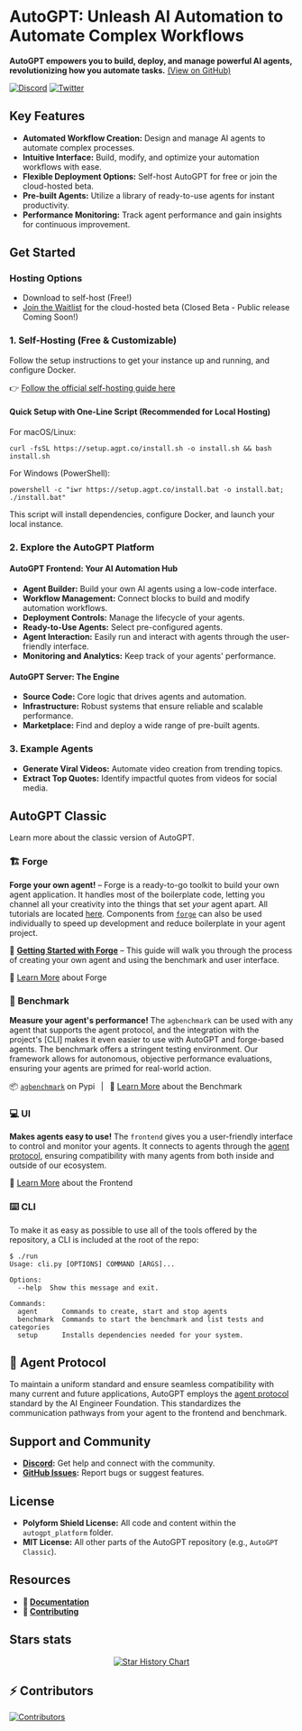 # AutoGPT: Unleash AI Automation to Automate Complex Workflows

**AutoGPT empowers you to build, deploy, and manage powerful AI agents, revolutionizing how you automate tasks.** [(View on GitHub)](https://github.com/Significant-Gravitas/AutoGPT)

[![Discord](https://img.shields.io/discord/1098832540836902922?label=Discord&logo=discord&style=social)](https://discord.gg/autogpt)
[![Twitter](https://img.shields.io/twitter/follow/Auto_GPT?style=social)](https://twitter.com/Auto_GPT)

## Key Features

*   **Automated Workflow Creation:** Design and manage AI agents to automate complex processes.
*   **Intuitive Interface:** Build, modify, and optimize your automation workflows with ease.
*   **Flexible Deployment Options:** Self-host AutoGPT for free or join the cloud-hosted beta.
*   **Pre-built Agents:** Utilize a library of ready-to-use agents for instant productivity.
*   **Performance Monitoring:** Track agent performance and gain insights for continuous improvement.

## Get Started

### Hosting Options
   - Download to self-host (Free!)
   - [Join the Waitlist](https://bit.ly/3ZDijAI) for the cloud-hosted beta (Closed Beta - Public release Coming Soon!)

### 1. Self-Hosting (Free & Customizable)

Follow the setup instructions to get your instance up and running, and configure Docker.

👉 [Follow the official self-hosting guide here](https://docs.agpt.co/platform/getting-started/)

#### Quick Setup with One-Line Script (Recommended for Local Hosting)

For macOS/Linux:
```
curl -fsSL https://setup.agpt.co/install.sh -o install.sh && bash install.sh
```

For Windows (PowerShell):
```
powershell -c "iwr https://setup.agpt.co/install.bat -o install.bat; ./install.bat"
```

This script will install dependencies, configure Docker, and launch your local instance.

### 2. Explore the AutoGPT Platform

#### AutoGPT Frontend: Your AI Automation Hub

*   **Agent Builder:** Build your own AI agents using a low-code interface.
*   **Workflow Management:** Connect blocks to build and modify automation workflows.
*   **Deployment Controls:** Manage the lifecycle of your agents.
*   **Ready-to-Use Agents:** Select pre-configured agents.
*   **Agent Interaction:** Easily run and interact with agents through the user-friendly interface.
*   **Monitoring and Analytics:** Keep track of your agents' performance.

#### AutoGPT Server: The Engine

*   **Source Code:** Core logic that drives agents and automation.
*   **Infrastructure:** Robust systems that ensure reliable and scalable performance.
*   **Marketplace:** Find and deploy a wide range of pre-built agents.

### 3. Example Agents

*   **Generate Viral Videos:** Automate video creation from trending topics.
*   **Extract Top Quotes:** Identify impactful quotes from videos for social media.

## AutoGPT Classic

Learn more about the classic version of AutoGPT.

### 🏗️ Forge

**Forge your own agent!** &ndash; Forge is a ready-to-go toolkit to build your own agent application. It handles most of the boilerplate code, letting you channel all your creativity into the things that set *your* agent apart. All tutorials are located [here](https://medium.com/@aiedge/autogpt-forge-e3de53cc58ec). Components from [`forge`](/classic/forge/) can also be used individually to speed up development and reduce boilerplate in your agent project.

🚀 [**Getting Started with Forge**](https://github.com/Significant-Gravitas/AutoGPT/blob/master/classic/forge/tutorials/001_getting_started.md) &ndash;
This guide will walk you through the process of creating your own agent and using the benchmark and user interface.

📘 [Learn More](https://github.com/Significant-Gravitas/AutoGPT/tree/master/classic/forge) about Forge

### 🎯 Benchmark

**Measure your agent's performance!** The `agbenchmark` can be used with any agent that supports the agent protocol, and the integration with the project's [CLI] makes it even easier to use with AutoGPT and forge-based agents. The benchmark offers a stringent testing environment. Our framework allows for autonomous, objective performance evaluations, ensuring your agents are primed for real-world action.

📦 [`agbenchmark`](https://pypi.org/project/agbenchmark/) on Pypi
&ensp;|&ensp;
📘 [Learn More](https://github.com/Significant-Gravitas/AutoGPT/tree/master/classic/benchmark) about the Benchmark

### 💻 UI

**Makes agents easy to use!** The `frontend` gives you a user-friendly interface to control and monitor your agents. It connects to agents through the [agent protocol](#-agent-protocol), ensuring compatibility with many agents from both inside and outside of our ecosystem.

📘 [Learn More](https://github.com/Significant-Gravitas/AutoGPT/tree/master/classic/frontend) about the Frontend

### ⌨️ CLI

To make it as easy as possible to use all of the tools offered by the repository, a CLI is included at the root of the repo:

```shell
$ ./run
Usage: cli.py [OPTIONS] COMMAND [ARGS]...

Options:
  --help  Show this message and exit.

Commands:
  agent      Commands to create, start and stop agents
  benchmark  Commands to start the benchmark and list tests and categories
  setup      Installs dependencies needed for your system.
```

## 🤝 Agent Protocol

To maintain a uniform standard and ensure seamless compatibility with many current and future applications, AutoGPT employs the [agent protocol](https://agentprotocol.ai/) standard by the AI Engineer Foundation. This standardizes the communication pathways from your agent to the frontend and benchmark.

## Support and Community

*   **[Discord](https://discord.gg/autogpt):** Get help and connect with the community.
*   **[GitHub Issues](https://github.com/Significant-Gravitas/AutoGPT/issues/new/choose):** Report bugs or suggest features.

## License

*   **Polyform Shield License:** All code and content within the `autogpt_platform` folder.
*   **MIT License:** All other parts of the AutoGPT repository (e.g., `AutoGPT Classic`).

## Resources

*   **📖 [Documentation](https://docs.agpt.co)**
*   **🚀 [Contributing](CONTRIBUTING.md)**

## Stars stats

<p align="center">
<a href="https://star-history.com/#Significant-Gravitas/AutoGPT">
  <picture>
    <source media="(prefers-color-scheme: dark)" srcset="https://api.star-history.com/svg?repos=Significant-Gravitas/AutoGPT&type=Date&theme=dark" />
    <source media="(prefers-color-scheme: light)" srcset="https://api.star-history.com/svg?repos=Significant-Gravitas/AutoGPT&type=Date" />
    <img alt="Star History Chart" src="https://api.star-history.com/svg?repos=Significant-Gravitas/AutoGPT&type=Date" />
  </picture>
</a>
</p>

## ⚡ Contributors

<a href="https://github.com/Significant-Gravitas/AutoGPT/graphs/contributors" alt="View Contributors">
  <img src="https://contrib.rocks/image?repo=Significant-Gravitas/AutoGPT&max=1000&columns=10" alt="Contributors" />
</a>